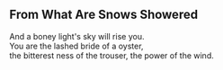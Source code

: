 From What Are Snows Showered
----------------------------
And a boney light's sky will rise you.  
You are the lashed bride of a oyster,  
the bitterest ness of the trouser, the power of the wind.  
